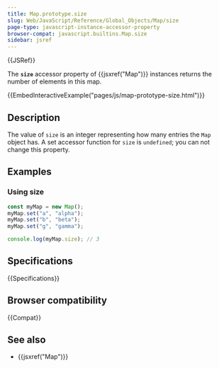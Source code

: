 ```yaml
---
title: Map.prototype.size
slug: Web/JavaScript/Reference/Global_Objects/Map/size
page-type: javascript-instance-accessor-property
browser-compat: javascript.builtins.Map.size
sidebar: jsref
---
```


{{JSRef}}

The **`size`** accessor property of {{jsxref("Map")}} instances returns the number of elements in this map.

{{EmbedInteractiveExample("pages/js/map-prototype-size.html")}}

## Description

The value of `size` is an integer representing how many entries the `Map` object
has. A set accessor function for `size` is `undefined`; you can not change this
property.

## Examples

### Using size

```js
const myMap = new Map();
myMap.set("a", "alpha");
myMap.set("b", "beta");
myMap.set("g", "gamma");

console.log(myMap.size); // 3
```

## Specifications

{{Specifications}}

## Browser compatibility

{{Compat}}

## See also

- {{jsxref("Map")}}
